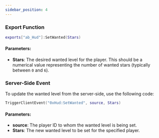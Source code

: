 ```yaml
---
sidebar_position: 4
---
```


### Export Function
```lua
exports["ab_Hud"]:SetWanted(Stars)
```
#### Parameters:
- **Stars**: The desired wanted level for the player. This should be a numerical value representing the number of wanted stars (typically between `0` and `6`).

### Server-Side Event
To update the wanted level from the server-side, use the following code:
```lua
TriggerClientEvent("0xHud:SetWanted", source, Stars)
```
#### Parameters:
- **source**: The player ID to whom the wanted level is being set.
- **Stars**: The new wanted level to be set for the specified player.
